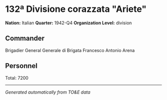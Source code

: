 # 132ª Divisione corazzata "Ariete"

**Nation:** Italian
**Quarter:** 1942-Q4
**Organization Level:** division

## Commander

Brigadier General Generale di Brigata Francesco Antonio Arena

## Personnel

Total: 7200

---
*Generated automatically from TO&E data*
